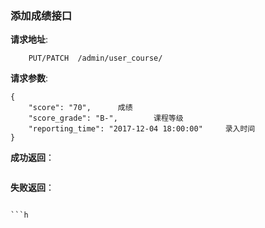###  添加成绩接口

**请求地址**:
```
    PUT/PATCH  /admin/user_course/
```

**请求参数**:
```
{
	"score": "70",      成绩
	"score_grade": "B-",        课程等级
	"reporting_time": "2017-12-04 18:00:00"     录入时间
}

```

**成功返回**：
```

```

**失败返回**：
```

```h